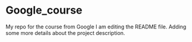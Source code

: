 # Google_course
My repo for the course from Google
I am editing the README file. Adding some more details about the project description.
